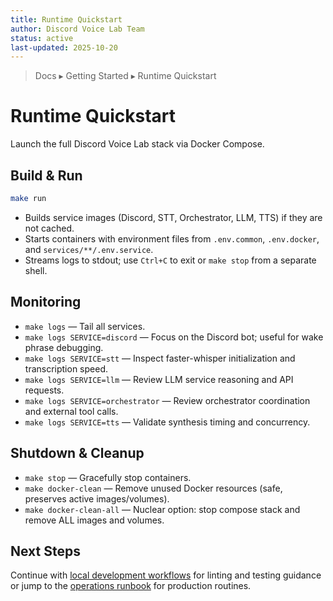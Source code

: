 ```yaml
---
title: Runtime Quickstart
author: Discord Voice Lab Team
status: active
last-updated: 2025-10-20
---
```


<!-- markdownlint-disable-next-line MD041 -->
> Docs ▸ Getting Started ▸ Runtime Quickstart

# Runtime Quickstart

Launch the full Discord Voice Lab stack via Docker Compose.

## Build & Run

```bash
make run
```

-  Builds service images (Discord, STT, Orchestrator, LLM, TTS) if they are not cached.
-  Starts containers with environment files from `.env.common`, `.env.docker`, and `services/**/.env.service`.
-  Streams logs to stdout; use `Ctrl+C` to exit or `make stop` from a separate shell.

## Monitoring

-  `make logs` — Tail all services.
-  `make logs SERVICE=discord` — Focus on the Discord bot; useful for wake phrase debugging.
-  `make logs SERVICE=stt` — Inspect faster-whisper initialization and transcription speed.
-  `make logs SERVICE=llm` — Review LLM service reasoning and API requests.
-  `make logs SERVICE=orchestrator` — Review orchestrator coordination and external tool calls.
-  `make logs SERVICE=tts` — Validate synthesis timing and concurrency.

## Shutdown & Cleanup

-  `make stop` — Gracefully stop containers.
-  `make docker-clean` — Remove unused Docker resources (safe, preserves active images/volumes).
-  `make docker-clean-all` — Nuclear option: stop compose stack and remove ALL images and volumes.

## Next Steps

Continue with [local development workflows](local-development.md) for linting and testing guidance or
jump to the [operations runbook](../operations/runbooks/discord-voice.md) for production routines.
